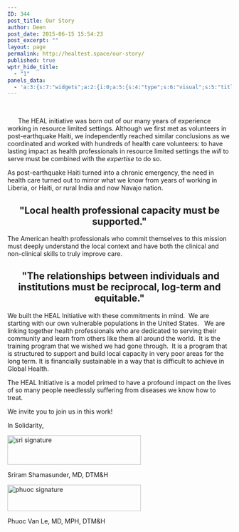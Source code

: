 ```yaml
---
ID: 344
post_title: Our Story
author: Deen
post_date: 2015-06-15 15:54:23
post_excerpt: ""
layout: page
permalink: http://healtest.space/our-story/
published: true
wptr_hide_title:
  - "1"
panels_data:
  - 'a:3:{s:7:"widgets";a:2:{i:0;a:5:{s:4:"type";s:6:"visual";s:5:"title";s:0:"";s:4:"text";s:30:"<p>[spacer height="400px"]</p>";s:6:"filter";s:1:"1";s:11:"panels_info";a:5:{s:5:"class";s:30:"WP_Widget_Black_Studio_TinyMCE";s:4:"grid";i:0;s:4:"cell";i:0;s:2:"id";i:0;s:5:"style";a:2:{s:27:"background_image_attachment";i:745;s:18:"background_display";s:5:"cover";}}}i:1;a:5:{s:4:"type";s:6:"visual";s:5:"title";s:0:"";s:4:"text";s:2570:"<p> </p><p>      The HEAL initiative was born out of our many years of experience working in resource limited settings. Although we first met as volunteers in post-earthquake Haiti, we independently reached similar conclusions as we coordinated and worked with hundreds of health care volunteers: to have lasting impact as health professionals in resource limited settings the <i>will </i>to serve must be combined with the <i>expertise</i> to do so.</p><p>As post-earthquake Haiti turned into a chronic emergency, the need in health care turned out to mirror what we know from years of working in Liberia, or Haiti, or rural India and now Navajo nation.</p><h2 style="text-align: center;"><strong>"Local health professional capacity must be supported."</strong></h2><p>The American health professionals who commit themselves to this mission must deeply understand the local context and have both the clinical and non-clinical skills to truly improve care.</p><h2 style="text-align: center;"> <strong>"The relationships between individuals and institutions must be reciprocal, log-term and equitable."</strong></h2><p>We built the HEAL Initiative with these commitments in mind.  We are starting with our own vulnerable populations in the United States.   We are linking together health professionals who are dedicated to serving their community and learn from others like them all around the world.  It is the training program that we wished we had gone through.  It is a program that is structured to support and build local capacity in very poor areas for the long term. It is financially sustainable in a way that is difficult to achieve in Global Health.</p><p>The HEAL Initiative is a model primed to have a profound impact on the lives of so many people needlessly suffering from diseases we know how to treat.</p><p>We invite you to join us in this work!</p><p>In Solidarity,</p><p><a href="https://healinitiativedotorg.files.wordpress.com/2014/07/sri-signature.png"><img class=" size-medium wp-image-1128 alignnone" src="https://healinitiativedotorg.files.wordpress.com/2014/07/sri-signature.png?w=600&amp;h=132" alt="sri signature" width="300" height="66" /></a></p><p>Sriram Shamasunder, MD, DTM&amp;H</p><p><a href="https://healinitiativedotorg.files.wordpress.com/2014/07/phuoc-signature.png"><img class=" size-medium wp-image-1129 alignnone" src="https://healinitiativedotorg.files.wordpress.com/2014/07/phuoc-signature.png?w=600&amp;h=118" alt="phuoc signature" width="300" height="59" /></a></p><p>Phuoc Van Le, MD, MPH, DTM&amp;H</p><p> </p>";s:6:"filter";s:1:"1";s:11:"panels_info";a:6:{s:5:"class";s:30:"WP_Widget_Black_Studio_TinyMCE";s:3:"raw";b:0;s:4:"grid";i:0;s:4:"cell";i:0;s:2:"id";i:1;s:5:"style";a:1:{s:18:"background_display";s:5:"cover";}}}}s:5:"grids";a:1:{i:0;a:2:{s:5:"cells";i:1;s:5:"style";a:3:{s:11:"row_stretch";s:4:"full";s:10:"background";s:7:"#ffffff";s:18:"background_display";s:5:"cover";}}}s:10:"grid_cells";a:1:{i:0;a:2:{s:4:"grid";i:0;s:6:"weight";i:1;}}}'
---
```

<p>&nbsp;</p><p>&nbsp; &nbsp; &nbsp; The HEAL initiative was born out of our many years of experience working in resource limited settings. Although we first met as volunteers in post-earthquake Haiti, we independently reached similar conclusions as we coordinated and worked with hundreds of health care volunteers: to have lasting impact as health professionals in resource limited settings the <i>will </i>to serve must be combined with the <i>expertise</i> to do so.</p><p>As post-earthquake Haiti turned into a chronic emergency, the need in health care turned out to mirror what we know from years of working in Liberia, or Haiti, or rural India and now Navajo nation.</p><h2 style="text-align: center;"><strong>"Local health professional capacity must be supported."</strong></h2><p>The American health professionals who commit themselves to this mission must deeply understand the local context and have both the clinical and non-clinical skills to truly improve care.</p><h2 style="text-align: center;">&nbsp;<strong>"The relationships between individuals and institutions must be reciprocal, log-term and equitable."</strong></h2><p>We built the HEAL Initiative with these commitments in mind.&nbsp; We are starting with our own vulnerable populations in the United States.&nbsp;&nbsp; We are linking together health professionals who are dedicated to serving their community and learn from others like them all around the world.&nbsp; It is the training program that we wished we had gone through.&nbsp; It is a program that is structured to support and build local capacity in very poor areas for the long term.&nbsp;It is financially sustainable in a way that is difficult to achieve in Global Health.</p><p>The HEAL Initiative is a model primed to have a profound impact on the lives of so many people needlessly suffering from diseases we know how to treat.</p><p>We invite you to join us in this work!</p><p>In Solidarity,</p><p><a href="https://healinitiativedotorg.files.wordpress.com/2014/07/sri-signature.png"><img class=" size-medium wp-image-1128 alignnone" src="https://healinitiativedotorg.files.wordpress.com/2014/07/sri-signature.png?w=600&amp;h=132" alt="sri signature" width="300" height="66"></a></p><p>Sriram Shamasunder, MD, DTM&amp;H</p><p><a href="https://healinitiativedotorg.files.wordpress.com/2014/07/phuoc-signature.png"><img class=" size-medium wp-image-1129 alignnone" src="https://healinitiativedotorg.files.wordpress.com/2014/07/phuoc-signature.png?w=600&amp;h=118" alt="phuoc signature" width="300" height="59"></a></p><p>Phuoc Van Le, MD, MPH, DTM&amp;H</p><p>&nbsp;</p>